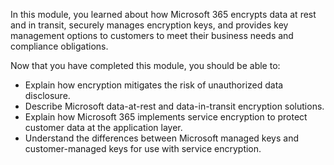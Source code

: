 In this module, you learned about how Microsoft 365 encrypts data at rest and in transit, securely manages encryption keys, and provides key management options to customers to meet their business needs and compliance obligations.

Now that you have completed this module, you should be able to:

- Explain how encryption mitigates the risk of unauthorized data disclosure.
- Describe Microsoft data-at-rest and data-in-transit encryption solutions.
- Explain how Microsoft 365 implements service encryption to protect customer data at the application layer.
- Understand the differences between Microsoft managed keys and customer-managed keys for use with service encryption.
